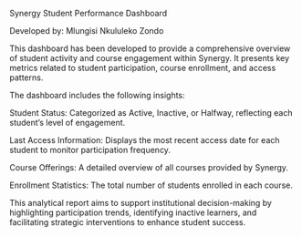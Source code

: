 Synergy Student Performance Dashboard

Developed by: Mlungisi Nkululeko Zondo

This dashboard has been developed to provide a comprehensive overview of student activity and course engagement within Synergy. It presents key metrics related to student participation, course enrollment, and access patterns.

The dashboard includes the following insights:

Student Status: Categorized as Active, Inactive, or Halfway, reflecting each student’s level of engagement.

Last Access Information: Displays the most recent access date for each student to monitor participation frequency.

Course Offerings: A detailed overview of all courses provided by Synergy.

Enrollment Statistics: The total number of students enrolled in each course.

This analytical report aims to support institutional decision-making by highlighting participation trends, identifying inactive learners, and facilitating strategic interventions to enhance student success.
